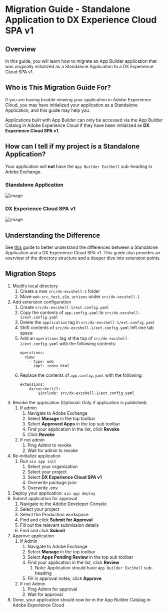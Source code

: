 # Migration Guide - Standalone Application to DX Experience Cloud SPA v1

## Overview 

In this guide, you will learn how to migrate an App Builder application that was originally initialized as a Standalone Application to a 
DX Experience Cloud SPA v1. 

## Who is This Migration Guide For?

If you are having trouble viewing your application in Adobe Experience Cloud, you may have initialized your application as a 
Standalone Application, and this guide may help you. 

Applications built with App Builder can only be accessed via the App Builder Catalog in Adobe Experience Cloud if they have been initialized as **DX 
Experience Cloud SPA v1**. 

## How can I tell if my project is a Standalone Application?

Your application will **not** have the `App Builder ExcShell` sub-heading in Adobe Exchange. 

### Standalone Application 
![image](https://user-images.githubusercontent.com/28722775/173436533-7adf7cf4-c783-41eb-8e80-d78a91c13227.png)

### DX Experience Cloud SPA v1
![image](https://user-images.githubusercontent.com/28722775/173436294-9ecca357-1b63-441f-ad4a-b1cb903ebd1c.png)


## Understanding the Difference 

See [this](https://github.com/AdobeDocs/project-firefly/edit/main/src/pages/guides/extensions/extension_migration_guide.md#old-file-structure) guide to 
better understand the differences between a Standalone Application and a DX Experience Cloud SPA v1. This guide also provides an overview of the
directory structure and a deeper dive into extension points.

## Migration Steps 

1. Modify local directory 
    1. Create a new `src/dx-excshell-1` folder
    2. Move `web-src`, `test`, `e2e`, `actions` under `src/dx-excshell-1`
2. Add extension configuration 
    1. Create `src/dx-excshell-1/ext.config.yaml` 
    3. Copy the contents of `app.config.yaml` to `src/dx-excshell-1/ext.config.yaml` 
    4. Delete the `application` tag in `src/dx-excshell-1/ext.config.yaml` 
    5. Shift contents of `src/dx-excshell-1/ext.config.yaml` left one tab space 
    6. Add an `operations` tag at the top of `src/dx-excshell-1/ext.config.yaml` with the following contents: 
        ```
        operations:
          view:
            - type: web
              impl: index.html
        ```
    6. Replace the contents of `app.config.yaml` with the following: 
        ```
        extensions:
            dx/excshell/1:
                $include: src/dx-excshell-1/ext.config.yaml
        ```
3. Revoke the application (Optional: Only if application is published)
    1. If admin
        1. Navigate to Adobe Exchange 
        2. Select **Manage** in the top toolbar 
        3. Select **Approved Apps** in the top sub toolbar
        4. Find your application in the list, click **Revoke**
        5. Click **Revoke**
    2. If not admin
        1. Ping Admin to revoke
        2. Wait for admin to revoke 
4. Re-initialize application 
    1. Run `aio app init`
        1. Select your organization 
        2. Select your project 
        3. Select **DX Experience Cloud SPA v1**
        4. Overwrite package.json 
        5. Overwrite .env
5. Deploy your application: `aio app deploy` 
6. Submit application for approval
    1. Navigate to the Adobe Developer Console 
    2. Select your project
    3. Select the Production workspace 
    4. Find and click **Submit for Approval**
    5. Fill out the relevant submission details
    6. Find and click **Submit** 
7. Approve application 
    1. If Admin
        1. Navigate to Adobe Exchange 
        2. Select **Manage** in the top toolbar 
        3. Select **Apps Pending Review** in the top sub toolbar
        4. Find your application in the list, click **Review**
            1. Note: Application should have `App Builder ExcShell` sub-heading
        5. Fill in approval notes, click **Approve** 
    2. If not Admin
        1. Ping Admin for approval
        2. Wait for approval
8. Done, your application should now be in the App Builder Catalag in Adobe Experience Cloud

